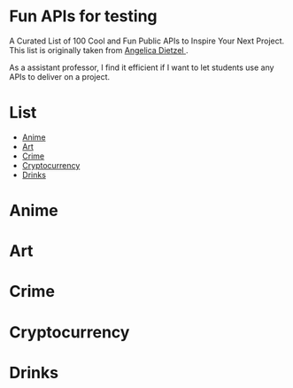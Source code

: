 # Fun APIs for testing
A Curated List of 100 Cool and Fun Public APIs to Inspire Your Next Project. This list is originally taken from [Angelica Dietzel
](https://betterprogramming.pub/a-curated-list-of-100-cool-and-fun-public-apis-to-inspire-your-next-project-7600ce3e9b3).

As a assistant professor, I find it efficient if I want to let students use any APIs to deliver on a project.

# List
* [Anime](#anime)
* [Art](#art)
* [Crime](#crime)
* [Cryptocurrency](#cryptocurrency)
* [Drinks](#drinks)




# Anime

# Art

# Crime

# Cryptocurrency

# Drinks
